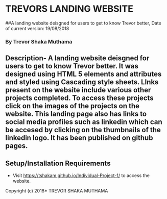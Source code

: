 # TREVORS LANDING WEBSITE
##A landing website deisgned for users to get to know Trevor better, Date of current version: 19/08/2018
### By Trevor Shaka Muthama
## Description- A landing website deisgned for users to get to know Trevor better. It was designed using HTML 5 elements and attributes and styled using Cascading style sheets. LInks present on the website include various other projects completed. To access these projects click on the images of the projects on the website. This landing page also has links to social media profiles such as linkedin which can be accesed by clicking on the thumbnails of the linkedin logo. It has been published on github pages.
## Setup/Installation Requirements
* Visit https://tshakam.github.io/Individual-Project-1/ to access the website.

Copyright (c) 2018* TREVOR SHAKA MUTHAMA
